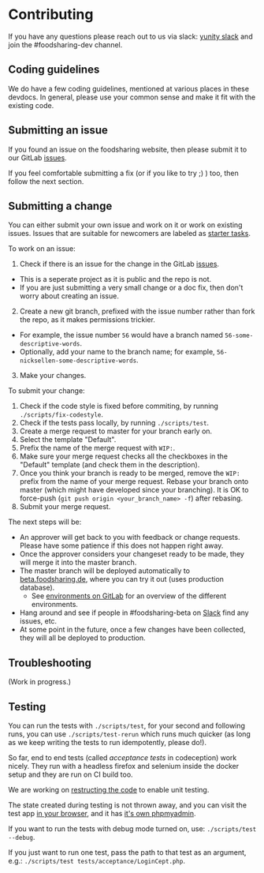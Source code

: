 # Contributing

If you have any questions please reach out to us via slack: [yunity slack](https://slackin.yunity.org/) and join the #foodsharing-dev channel.

## Coding guidelines

We do have a few coding guidelines, mentioned at various places in these devdocs.
In general, please use your common sense and make it fit with the existing code.

## Submitting an issue

If you found an issue on the foodsharing website, then please submit it to our GitLab [issues](https://gitlab.com/foodsharing-dev/foodsharing/issues).

If you feel comfortable submitting a fix (or if you like to try ;) ) too, then follow the next section.

## Submitting a change

You can either submit your own issue and work on it or work on existing issues. Issues that are suitable for newcomers are labeled as [starter tasks](https://gitlab.com/foodsharing-dev/foodsharing/issues?label_name%5B%5D=starter+task).

To work on an issue:

1. Check if there is an issue for the change in the GitLab [issues](https://gitlab.com/foodsharing-dev/foodsharing/issues).
  * This is a seperate project as it is public and the repo is not.
  * If you are just submitting a very small change or a doc fix, then don't worry about creating an issue.
2. Create a new git branch, prefixed with the issue number rather than fork the repo, as it makes permissions trickier.
  * For example, the issue number `56` would have a branch named `56-some-descriptive-words`.
  * Optionally, add your name to the branch name; for example, `56-nicksellen-some-descriptive-words`.
3. Make your changes.

To submit your change:

1. Check if the code style is fixed before commiting, by running `./scripts/fix-codestyle`.
2. Check if the tests pass locally, by running `./scripts/test`.
3. Create a merge request to master for your branch early on.
  1. Select the template "Default".
  2. Prefix the name of the merge request with `WIP:`.
4. Make sure your merge request checks all the checkboxes in the "Default" template (and check them in the description).
5. Once you think your branch is ready to be merged, remove the `WIP:` prefix from the name of your merge request. Rebase your branch onto master (which might have developed since your branching). It is OK to force-push (`git push origin <your_branch_name> -f`) after rebasing.
6. Submit your merge request.

The next steps will be:

* An approver will get back to you with feedback or change requests. Please have some patience if this does not happen right away.
* Once the approver considers your changeset ready to be made, they will merge it into the master branch.
* The master branch will be deployed automatically to [beta.foodsharing.de](https://beta.foodsharing.de), where you can try it out (uses production database).
  * See [environments on GitLab](https://gitlab.com/foodsharing-dev/foodsharing/environments) for an overview of the different environments.
* Hang around and see if people in #foodsharing-beta on [Slack](https://yunity.slack.com/) find any issues, etc.
* At some point in the future, once a few changes have been collected, they will all be deployed to production.

## Troubleshooting

(Work in progress.)

## Testing

You can run the tests with `./scripts/test`,
for your second and following runs, you can use `./scripts/test-rerun` which runs much quicker
(as long as we keep writing the tests to run idempotently, please do!).

So far, end to end tests (called _acceptance tests_ in codeception) work nicely.
They run with a headless firefox and selenium inside the docker setup and they are run on CI build too.

We are working on [restructing the code](https://gitlab.com/foodsharing-dev/foodsharing/issues/68)
to enable unit testing.

The state created during testing is not thrown away, and you can visit the test app
[in your browser](http://localhost:28080/), and it has
[it's own phpmyadmin](http://localhost:28081/).

If you want to run the tests with debug mode turned on, use: `./scripts/test --debug`.

If you just want to run one test, pass the path to that test as an argument,
e.g.: `./scripts/test tests/acceptance/LoginCept.php`.

